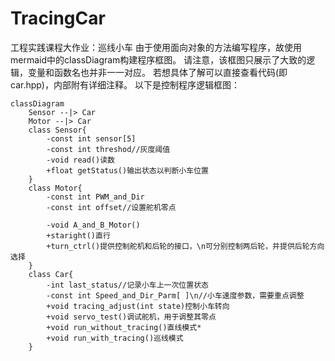 # TracingCar
工程实践课程大作业：巡线小车
由于使用面向对象的方法编写程序，故使用mermaid中的classDiagram构建程序框图。
请注意，该框图只展示了大致的逻辑，变量和函数名也并非一一对应。
若想具体了解可以直接查看代码(即car.hpp)，内部附有详细注释。
以下是控制程序逻辑框图：

``` mermaid
classDiagram
    Sensor --|> Car
    Motor --|> Car
    class Sensor{
        -const int sensor[5]
        -const int threshod//灰度阈值
        -void read()读数
        +float getStatus()输出状态以判断小车位置
    }
    class Motor{
        -const int PWM_and_Dir
        -const int offset//设置舵机零点
        
        -void A_and_B_Motor()
        +staright()直行
        +turn_ctrl()提供控制舵机和后轮的接口，\n可分别控制两后轮，并提供后轮方向选择
    }
    class Car{
        -int last_status//记录小车上一次位置状态
        -const int Speed_and_Dir_Parm[ ]\n//小车速度参数，需要重点调整
        +void tracing_adjust(int state)控制小车转向
        +void servo_test()调试舵机，用于调整其零点
        +void run_without_tracing()直线模式*
        +void run_with_tracing()巡线模式
    }
```
